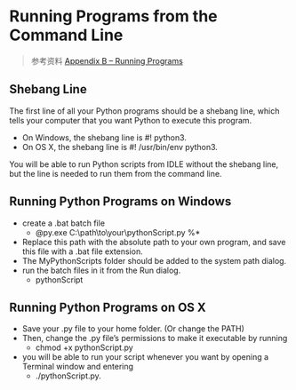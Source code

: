 # Running Programs from the Command Line

> 参考资料
> [Appendix B – Running Programs](https://automatetheboringstuff.com/appendixb/)

## Shebang Line
The first line of all your Python programs should be a shebang line, which tells your computer that you want Python to execute this program. 

- On Windows, the shebang line is #! python3.
- On OS X, the shebang line is #! /usr/bin/env python3.

You will be able to run Python scripts from IDLE without the shebang line, but the line is needed to run them from the command line.

## Running Python Programs on Windows
- create a .bat batch file 
	- @py.exe C:\path\to\your\pythonScript.py %*
- Replace this path with the absolute path to your own program, and save this file with a .bat file extension.
- The MyPythonScripts folder should be added to the system path  dialog. 
- run the batch files in it from the Run dialog.
	- pythonScript

## Running Python Programs on OS X
- Save your .py file to your home folder. (Or change the PATH)
- Then, change the .py file’s permissions to make it executable by running 
	- chmod +x pythonScript.py
- you will be able to run your script whenever you want by opening a Terminal window and entering 
	- ./pythonScript.py. 